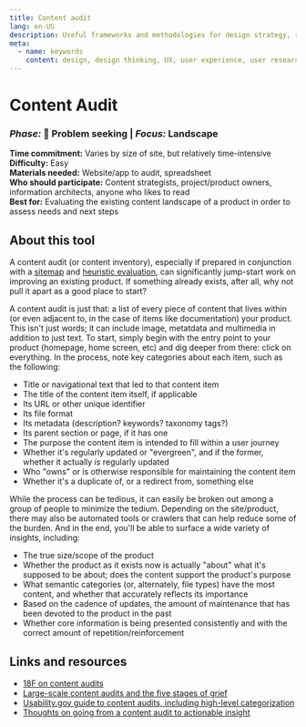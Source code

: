 ```yaml
---
title: Content audit
lang: en-US
description: Useful frameworks and methodologies for design strategy, research and testing
meta:
  - name: keywords
    content: design, design thinking, UX, user experience, user research, user testing
---
```


# Content Audit

### _Phase:_ 🔎 Problem seeking   \|   _Focus:_ Landscape

**Time commitment:** Varies by size of site, but relatively time-intensive  
**Difficulty:** Easy  
**Materials needed:** Website/app to audit, spreadsheet  
**Who should participate:** Content strategists, project/product owners, information architects, anyone who likes to read  
**Best for:** Evaluating the existing content landscape of a product in order to assess needs and next steps

## About this tool

A content audit (or content inventory), especially if prepared in conjunction with a [sitemap](sitemap.md) and [heuristic evaluation](heuristic-evaluation.md), can significantly jump-start work on improving an existing product. If something already exists, after all, why not pull it apart as a good place to start?

A content audit is just that: a list of every piece of content that lives within (or even adjacent to, in the case of items like documentation) your product. This isn't just words; it can include image, metatdata and multimedia in addition to just text. To start, simply begin with the entry point to your product (homepage, home screen, etc) and dig deeper from there: click on everything. In the process, note key categories about each item, such as the following:

* Title or navigational text that led to that content item
* The title of the content item itself, if applicable
* Its URL or other unique identifier
* Its file format
* Its metadata (description? keywords? taxonomy tags?)
* Its parent section or page, if it has one
* The purpose the content item is intended to fill within a user journey
* Whether it's regularly updated or "evergreen", and if the former, whether it actually _is_ regularly updated
* Who "owns" or is otherwise responsible for maintaining the content item
* Whether it's a duplicate of, or a redirect from, something else

While the process can be tedious, it can easily be broken out among a group of people to minimize the tedium. Depending on the site/product, there may also be automated tools or crawlers that can help reduce some of the burden. And in the end, you'll be able to surface a wide variety of insights, including:

* The true size/scope of the product
* Whether the product as it exists now is actually "about" what it's supposed to be about; does the content support the product's purpose
* What semantic categories (or, alternately, file types) have the most content, and whether that accurately reflects its importance
* Based on the cadence of updates, the amount of maintenance that has been devoted to the product in the past
* Whether core information is being presented consistently and with the correct amount of repetition/reinforcement

## Links and resources

* [18F on content audits](https://methods.18f.gov/decide/content-audit/)
* [Large-scale content audits and the five stages of grief](https://www.uxbooth.com/articles/creating-a-content-inventory-a-journey-through-the-five-stages-of-grief/)
* [Usability.gov guide to content audits, including high-level categorization](https://www.usability.gov/how-to-and-tools/methods/content-inventory.html)
* [Thoughts on going from a content audit to actionable insight](https://uxmag.com/articles/from-content-audit-to-design-insight)
